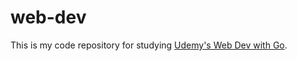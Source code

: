 # web-dev

This is my code repository for studying 
[Udemy's Web Dev with Go](https://www.udemy.com/go-programming-language).

